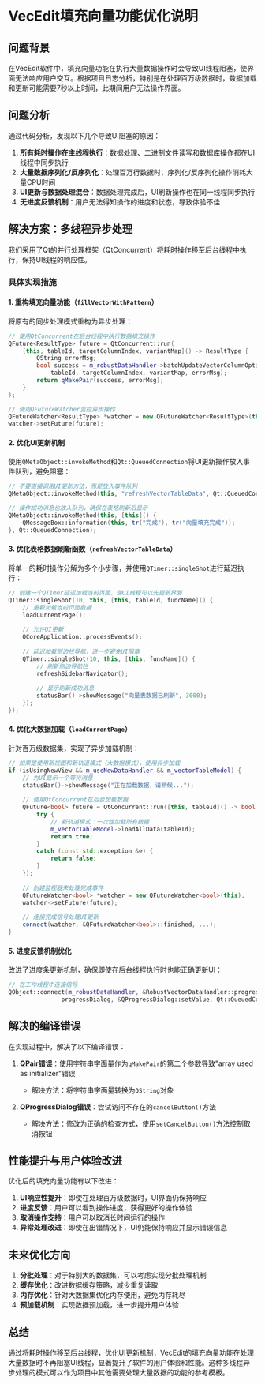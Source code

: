 # VecEdit填充向量功能优化说明

## 问题背景

在VecEdit软件中，填充向量功能在执行大量数据操作时会导致UI线程阻塞，使界面无法响应用户交互。根据项目日志分析，特别是在处理百万级数据时，数据加载和更新可能需要7秒以上时间，此期间用户无法操作界面。

## 问题分析

通过代码分析，发现以下几个导致UI阻塞的原因：

1. **所有耗时操作在主线程执行**：数据处理、二进制文件读写和数据库操作都在UI线程中同步执行
2. **大量数据序列化/反序列化**：处理百万行数据时，序列化/反序列化操作消耗大量CPU时间
3. **UI更新与数据处理混合**：数据处理完成后，UI刷新操作也在同一线程同步执行
4. **无进度反馈机制**：用户无法得知操作的进度和状态，导致体验不佳

## 解决方案：多线程异步处理

我们采用了Qt的并行处理框架（QtConcurrent）将耗时操作移至后台线程中执行，保持UI线程的响应性。

### 具体实现措施

#### 1. 重构填充向量功能（`fillVectorWithPattern`）

将原有的同步处理模式重构为异步处理：

```cpp
// 使用QtConcurrent在后台线程中执行数据填充操作
QFuture<ResultType> future = QtConcurrent::run(
    [this, tableId, targetColumnIndex, variantMap]() -> ResultType {
        QString errorMsg;
        bool success = m_robustDataHandler->batchUpdateVectorColumnOptimized(
            tableId, targetColumnIndex, variantMap, errorMsg);
        return qMakePair(success, errorMsg);
    }
);

// 使用QFutureWatcher监控异步操作
QFutureWatcher<ResultType> *watcher = new QFutureWatcher<ResultType>(this);
watcher->setFuture(future);
```

#### 2. 优化UI更新机制

使用`QMetaObject::invokeMethod`和`Qt::QueuedConnection`将UI更新操作放入事件队列，避免阻塞：

```cpp
// 不要直接调用UI更新方法，而是放入事件队列
QMetaObject::invokeMethod(this, "refreshVectorTableData", Qt::QueuedConnection);

// 操作成功消息也放入队列，确保在表格刷新后显示
QMetaObject::invokeMethod(this, [this]() {
    QMessageBox::information(this, tr("完成"), tr("向量填充完成"));
}, Qt::QueuedConnection);
```

#### 3. 优化表格数据刷新函数（`refreshVectorTableData`）

将单一的耗时操作分解为多个小步骤，并使用`QTimer::singleShot`进行延迟执行：

```cpp
// 创建一个QTimer延迟加载当前页面，使UI线程可以先更新界面
QTimer::singleShot(10, this, [this, tableId, funcName]() {
    // 重新加载当前页面数据
    loadCurrentPage();
    
    // 允许UI更新
    QCoreApplication::processEvents();
    
    // 延迟加载侧边栏导航，进一步避免UI阻塞
    QTimer::singleShot(10, this, [this, funcName]() {
        // 刷新侧边导航栏
        refreshSidebarNavigator();
        
        // 显示刷新成功消息
        statusBar()->showMessage("向量表数据已刷新", 3000);
    });
});
```

#### 4. 优化大数据加载（`loadCurrentPage`）

针对百万级数据集，实现了异步加载机制：

```cpp
// 如果是使用新视图和新轨道模式（大数据模式），使用异步加载
if (isUsingNewView && m_useNewDataHandler && m_vectorTableModel) {
    // 为UI显示一个等待消息
    statusBar()->showMessage("正在加载数据，请稍候...");
    
    // 使用QtConcurrent在后台加载数据
    QFuture<bool> future = QtConcurrent::run([this, tableId]() -> bool {
        try {
            // 新轨道模式：一次性加载所有数据
            m_vectorTableModel->loadAllData(tableId);
            return true;
        }
        catch (const std::exception &e) {
            return false;
        }
    });
    
    // 创建监视器来处理完成事件
    QFutureWatcher<bool> *watcher = new QFutureWatcher<bool>(this);
    watcher->setFuture(future);
    
    // 连接完成信号处理UI更新
    connect(watcher, &QFutureWatcher<bool>::finished, ...);
}
```

#### 5. 进度反馈机制优化

改进了进度条更新机制，确保即使在后台线程执行时也能正确更新UI：

```cpp
// 在工作线程中连接信号
QObject::connect(m_robustDataHandler, &RobustVectorDataHandler::progressUpdated,
               progressDialog, &QProgressDialog::setValue, Qt::QueuedConnection);
```

## 解决的编译错误

在实现过程中，解决了以下编译错误：

1. **QPair错误**：使用字符串字面量作为`qMakePair`的第二个参数导致"array used as initializer"错误
   - 解决方法：将字符串字面量转换为`QString`对象

2. **QProgressDialog错误**：尝试访问不存在的`cancelButton()`方法
   - 解决方法：修改为正确的检查方式，使用`setCancelButton()`方法控制取消按钮

## 性能提升与用户体验改进

优化后的填充向量功能有以下改进：

1. **UI响应性提升**：即使在处理百万级数据时，UI界面仍保持响应
2. **进度反馈**：用户可以看到操作进度，获得更好的操作体验
3. **取消操作支持**：用户可以取消长时间运行的操作
4. **异常处理改进**：即使在出错情况下，UI仍能保持响应并显示错误信息

## 未来优化方向

1. **分批处理**：对于特别大的数据集，可以考虑实现分批处理机制
2. **缓存优化**：改进数据缓存策略，减少重复读取
3. **内存优化**：针对大数据集优化内存使用，避免内存耗尽
4. **预加载机制**：实现数据预加载，进一步提升用户体验

## 总结

通过将耗时操作移至后台线程，优化UI更新机制，VecEdit的填充向量功能在处理大量数据时不再阻塞UI线程，显著提升了软件的用户体验和性能。这种多线程异步处理的模式可以作为项目中其他需要处理大量数据的功能的参考模板。 